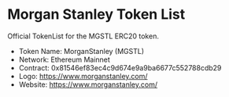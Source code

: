# Morgan Stanley Token List

Official TokenList for the MGSTL ERC20 token.

- Token Name: MorganStanley (MGSTL)
- Network: Ethereum Mainnet
- Contract: 0x81546ef83ec4c9d674e9a9ba6677c552788cdb29
- Logo: https://www.morganstanley.com/
- Website: https://www.morganstanley.com/
